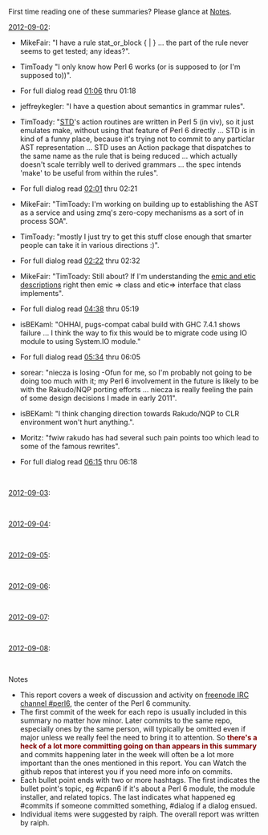 First time reading one of these summaries? Please glance at [Notes](#Notes).

[2012-09-02](http://irclog.perlgeek.de/perl6/2012-09-02):

* MikeFair: "I have a rule stat_or_block { <block> | <statement> } ... the <statement> part of the rule never seems to get tested; any ideas?".
* TimToady "I only know how Perl 6 works (or is supposed to (or I'm supposed to))".
* For full dialog read [01:06](http://irclog.perlgeek.de/perl6/2012-09-02#i_5951965) thru 01:18
    
* jeffreykegler: "I have a question about semantics in grammar rules".
* TimToady: "[STD](https://github.com/perl6/std/)'s action routines are written in Perl 5 (in viv), so it just emulates make, without using that feature of Perl 6 directly ... STD is in kind of a funny place, because it's trying not to commit to any particlar AST representation ... STD uses an Action package that dispatches to the same name as the rule that is being reduced ... which actually doesn't scale terribly well to derived grammars ... the spec intends 'make' to be useful from within the rules".
* For full dialog read [02:01](http://irclog.perlgeek.de/perl6/2012-09-02#i_5952017) thru  02:21
    
* MikeFair: "TimToady: I'm working on building up to establishing the AST as a service and using zmq's zero-copy mechanisms as a sort of in process SOA".
* TimToady: "mostly I just try to get this stuff close enough that smarter people can take it in various directions :)".
* For full dialog read [02:22](http://irclog.perlgeek.de/perl6/2012-09-02#i_5952080) thru 02:32

* MikeFair: "TimToady: Still about? If I'm understanding the [emic and etic descriptions](http://irclog.perlgeek.de/perl6/2012-09-02#i_5952103) right then emic => class and etic=> interface that class implements".
* For full dialog read [04:38](http://irclog.perlgeek.de/perl6/2012-09-02#i_5952159) thru 05:19

* isBEKaml: "OHHAI, pugs-compat cabal build with GHC 7.4.1 shows failure ... I think the way to fix this would be to migrate code using IO module to using System.IO module."
* For full dialog read [05:34](http://irclog.perlgeek.de/perl6/2012-09-02#i_5952215) thru 06:05

* sorear: "niecza is losing -Ofun for me, so I'm probably not going to be doing too much with it; my Perl 6 involvement in the future is likely to be with the Rakudo/NQP porting efforts ... niecza is really feeling the pain of some design decisions I made in early 2011".
* isBEKaml: "I think changing direction towards Rakudo/NQP to CLR environment won't hurt anything.".
* Moritz: "fwiw rakudo has had several such pain points too which lead to some of the famous rewrites".
* For full dialog read [06:15](http://irclog.perlgeek.de/perl6/2012-09-02#i_5952246) thru 06:18

<br>

[2012-09-03](http://irclog.perlgeek.de/perl6/2012-09-03):

<br>

[2012-09-04](http://irclog.perlgeek.de/perl6/2012-09-04):

<br>

[2012-09-05](http://irclog.perlgeek.de/perl6/2012-09-05):

<br>

[2012-09-06](http://irclog.perlgeek.de/perl6/2012-09-06):

<br>

[2012-09-07](http://irclog.perlgeek.de/perl6/2012-09-07):

<br>

[2012-09-08](http://irclog.perlgeek.de/perl6/2012-09-08):

<br>

<a name="Notes"></a>Notes

* This report covers a week of discussion and activity on [freenode IRC channel #perl6](http://webchat.freenode.net), the center of the Perl 6 community.
* The first commit of the week for each repo is usually included in this summary no matter how minor. Later commits to the same repo, especially ones by the same person, will typically be omitted even if major unless we really feel the need to bring it to attention. So <font color="maroon">**there's a heck of a lot more committing going on than appears in this summary**</font> and commits happening later in the week will often be a lot more important than the ones mentioned in this report. You can Watch the github repos that interest you if you need more info on commits.
* Each bullet point ends with two or more hashtags. The first indicates the bullet point's topic, eg #cpan6 if it's about a Perl 6 module, the module installer, and related topics. The last indicates what happened eg #commits if someone committed something, #dialog if a dialog ensued.
* Individual items were suggested by raiph. The overall report was written by raiph.